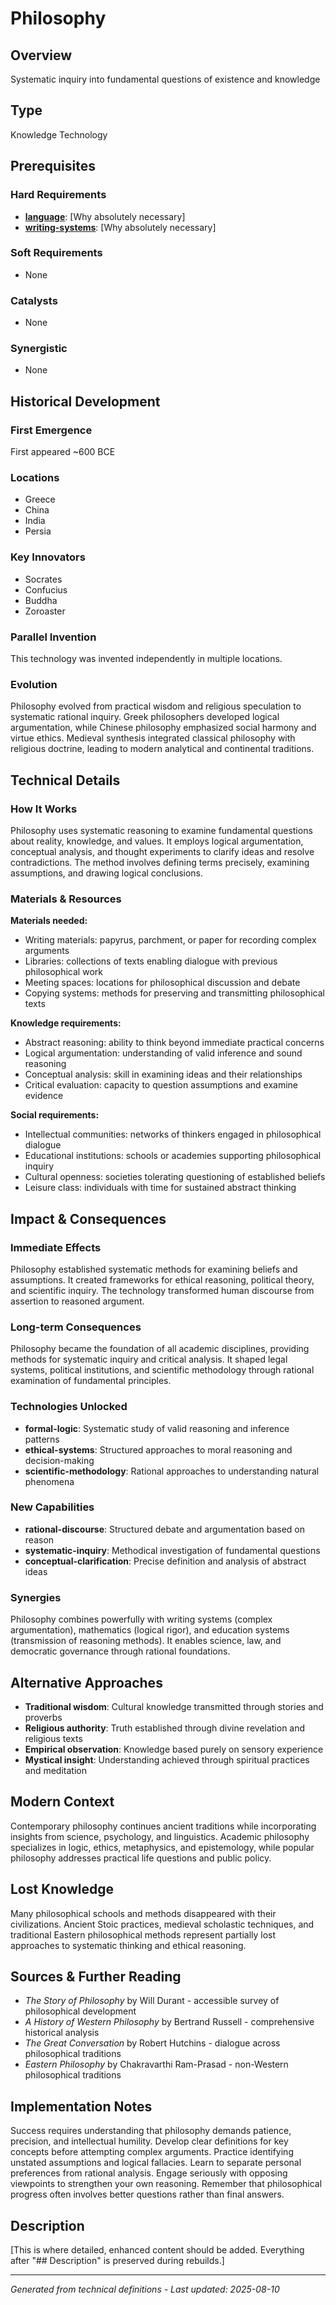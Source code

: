# Philosophy

## Overview
Systematic inquiry into fundamental questions of existence and knowledge

## Type
Knowledge Technology

## Prerequisites

### Hard Requirements
- **[language](../language/README.md)**: [Why absolutely necessary]
- **[writing-systems](../writing-systems/README.md)**: [Why absolutely necessary]

### Soft Requirements
- None

### Catalysts
- None

### Synergistic
- None

## Historical Development

### First Emergence
First appeared ~600 BCE

### Locations
- Greece
- China
- India
- Persia

### Key Innovators
- Socrates
- Confucius
- Buddha
- Zoroaster

### Parallel Invention
This technology was invented independently in multiple locations.

### Evolution
Philosophy evolved from practical wisdom and religious speculation to systematic rational inquiry. Greek philosophers developed logical argumentation, while Chinese philosophy emphasized social harmony and virtue ethics. Medieval synthesis integrated classical philosophy with religious doctrine, leading to modern analytical and continental traditions.

## Technical Details

### How It Works
Philosophy uses systematic reasoning to examine fundamental questions about reality, knowledge, and values. It employs logical argumentation, conceptual analysis, and thought experiments to clarify ideas and resolve contradictions. The method involves defining terms precisely, examining assumptions, and drawing logical conclusions.

### Materials & Resources
**Materials needed:**
- Writing materials: papyrus, parchment, or paper for recording complex arguments
- Libraries: collections of texts enabling dialogue with previous philosophical work
- Meeting spaces: locations for philosophical discussion and debate
- Copying systems: methods for preserving and transmitting philosophical texts

**Knowledge requirements:**
- Abstract reasoning: ability to think beyond immediate practical concerns
- Logical argumentation: understanding of valid inference and sound reasoning
- Conceptual analysis: skill in examining ideas and their relationships
- Critical evaluation: capacity to question assumptions and examine evidence

**Social requirements:**
- Intellectual communities: networks of thinkers engaged in philosophical dialogue
- Educational institutions: schools or academies supporting philosophical inquiry
- Cultural openness: societies tolerating questioning of established beliefs
- Leisure class: individuals with time for sustained abstract thinking

## Impact & Consequences

### Immediate Effects
Philosophy established systematic methods for examining beliefs and assumptions. It created frameworks for ethical reasoning, political theory, and scientific inquiry. The technology transformed human discourse from assertion to reasoned argument.

### Long-term Consequences
Philosophy became the foundation of all academic disciplines, providing methods for systematic inquiry and critical analysis. It shaped legal systems, political institutions, and scientific methodology through rational examination of fundamental principles.

### Technologies Unlocked
- **formal-logic**: Systematic study of valid reasoning and inference patterns
- **ethical-systems**: Structured approaches to moral reasoning and decision-making
- **scientific-methodology**: Rational approaches to understanding natural phenomena

### New Capabilities
- **rational-discourse**: Structured debate and argumentation based on reason
- **systematic-inquiry**: Methodical investigation of fundamental questions
- **conceptual-clarification**: Precise definition and analysis of abstract ideas

### Synergies
Philosophy combines powerfully with writing systems (complex argumentation), mathematics (logical rigor), and education systems (transmission of reasoning methods). It enables science, law, and democratic governance through rational foundations.

## Alternative Approaches
- **Traditional wisdom**: Cultural knowledge transmitted through stories and proverbs
- **Religious authority**: Truth established through divine revelation and religious texts
- **Empirical observation**: Knowledge based purely on sensory experience
- **Mystical insight**: Understanding achieved through spiritual practices and meditation

## Modern Context
Contemporary philosophy continues ancient traditions while incorporating insights from science, psychology, and linguistics. Academic philosophy specializes in logic, ethics, metaphysics, and epistemology, while popular philosophy addresses practical life questions and public policy.

## Lost Knowledge
Many philosophical schools and methods disappeared with their civilizations. Ancient Stoic practices, medieval scholastic techniques, and traditional Eastern philosophical methods represent partially lost approaches to systematic thinking and ethical reasoning.

## Sources & Further Reading
- *The Story of Philosophy* by Will Durant - accessible survey of philosophical development
- *A History of Western Philosophy* by Bertrand Russell - comprehensive historical analysis
- *The Great Conversation* by Robert Hutchins - dialogue across philosophical traditions
- *Eastern Philosophy* by Chakravarthi Ram-Prasad - non-Western philosophical traditions

## Implementation Notes
Success requires understanding that philosophy demands patience, precision, and intellectual humility. Develop clear definitions for key concepts before attempting complex arguments. Practice identifying unstated assumptions and logical fallacies. Learn to separate personal preferences from rational analysis. Engage seriously with opposing viewpoints to strengthen your own reasoning. Remember that philosophical progress often involves better questions rather than final answers.

## Description












[This is where detailed, enhanced content should be added. Everything after "## Description" is preserved during rebuilds.]

---
*Generated from technical definitions - Last updated: 2025-08-10*
